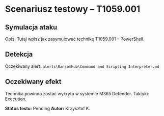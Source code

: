 # Scenariusz testowy – T1059.001

## Symulacja ataku

Opis: Tutaj wpisz jak zasymulować technikę T1059.001 – PowerShell.

## Detekcja

Oczekiwany alert: `alerts\RansomHub\Command and Scripting Interpreter.md`

## Oczekiwany efekt

Technika powinna zostać wykryta w systemie M365 Defender. Taktyki: Execution.

**Status testu:** Pending
**Autor:** Krzysztof K.
